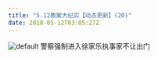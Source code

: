 ```yaml
---
title: "5.12教案大纪实【动态更新】(20)"
date: 2018-05-12T03:05:27Z
---
```


![default](https://user-images.githubusercontent.com/37917810/39952995-5cb4bbd8-55d4-11e8-8d7e-193209b86e15.jpg)
警察强制进入徐家乐执事家不让出门
